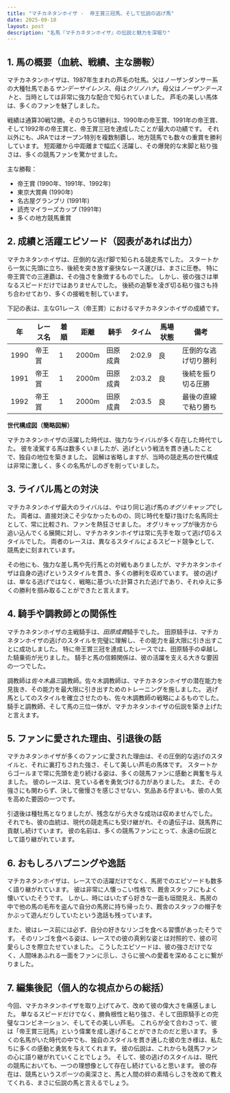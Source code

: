 ```yaml
---
title: "マチカネタンホイザ -  帝王賞三冠馬、そして伝説の逃げ馬"
date: 2025-09-10
layout: post
description: "名馬『マチカネタンホイザ』の伝説と魅力を深堀り"
---
```


## 1. 馬の概要（血統、戦績、主な勝鞍）

マチカネタンホイザは、1987年生まれの芦毛の牡馬。父はノーザンダンサー系の大種牡馬である*サンデーサイレンス*、母は*クリノハナ*。母父は*ノーザンテースト*と、当時としては非常に強力な配合で知られていました。  芦毛の美しい馬体は、多くのファンを魅了しました。

戦績は通算30戦12勝。そのうちG1勝利は、1990年の帝王賞、1991年の帝王賞、そして1992年の帝王賞と、帝王賞三冠を達成したことが最大の功績です。  それ以外にも、JRAではオープン特別を複数制覇し、地方競馬でも数々の重賞を勝利しています。  短距離から中距離まで幅広く活躍し、その爆発的な末脚と粘り強さは、多くの競馬ファンを驚かせました。

主な勝鞍：

* 帝王賞 (1990年、1991年、1992年)
* 東京大賞典 (1990年)
* 名古屋グランプリ (1991年)
* 読売マイラーズカップ (1991年)
* 多くの地方競馬重賞


## 2. 成績と活躍エピソード（図表があれば出力）

マチカネタンホイザは、圧倒的な逃げ脚で知られる競走馬でした。  スタートから一気に先頭に立ち、後続を突き放す豪快なレース運びは、まさに圧巻。  特に帝王賞での三連覇は、その強さを象徴するものでした。  しかし、彼の強さは単なるスピードだけではありませんでした。  後続の追撃を凌ぎ切る粘り強さも持ち合わせており、多くの接戦を制しています。

下記の表は、主なG1レース（帝王賞）におけるマチカネタンホイザの成績です。

| 年 | レース名       | 着順 | 距離 | 騎手      | タイム      | 馬場状態 | 備考                               |
|----|----------------|------|------|------------|-------------|----------|------------------------------------|
| 1990 | 帝王賞         | 1    | 2000m | 田原成貴    | 2:02.9      | 良       | 圧倒的な逃げ切り勝利              |
| 1991 | 帝王賞         | 1    | 2000m | 田原成貴    | 2:03.2      | 良       | 後続を振り切る圧勝                |
| 1992 | 帝王賞         | 1    | 2000m | 田原成貴    | 2:03.5      | 良       | 最後の直線で粘り勝ち              |


**世代構成図（簡略図解）**

マチカネタンホイザの活躍した時代は、強力なライバルが多く存在した時代でした。  彼を凌駕する馬は数多くいましたが、逃げという戦法を貫き通したことで、独自の地位を築きました。  図解は省略しますが、当時の競走馬の世代構成は非常に激しく、多くの名馬がしのぎを削っていました。


## 3. ライバル馬との対決

マチカネタンホイザ最大のライバルは、やはり同じ逃げ馬の*オグリキャップ*でした。  両者は、直接対決こそ少なかったものの、同じ時代を駆け抜けた名馬同士として、常に比較され、ファンを熱狂させました。  オグリキャップが後方から追い込んでくる展開に対し、マチカネタンホイザは常に先手を取って逃げ切るスタイルでした。  両者のレースは、異なるスタイルによるスピード競争として、競馬史に刻まれています。

その他にも、強力な差し馬や先行馬との対戦もありましたが、マチカネタンホイザは自身の逃げというスタイルを貫き、多くの勝利を収めています。  彼の逃げは、単なる逃げではなく、戦略に基づいた計算された逃げであり、それゆえに多くの勝利を掴み取ることができたと言えます。


## 4. 騎手や調教師との関係性

マチカネタンホイザの主戦騎手は、*田原成貴*騎手でした。  田原騎手は、マチカネタンホイザの逃げのスタイルを完璧に理解し、その能力を最大限に引き出すことに成功しました。  特に帝王賞三冠を達成したレースでは、田原騎手の卓越した騎乗術が光りました。  騎手と馬の信頼関係は、彼の活躍を支える大きな要因の一つでした。

調教師は*佐々木晶三*調教師。佐々木調教師は、マチカネタンホイザの潜在能力を見抜き、その能力を最大限に引き出すためのトレーニングを施しました。  逃げ馬としてのスタイルを確立させたのも、佐々木調教師の戦略によるものでした。  騎手と調教師、そして馬の三位一体が、マチカネタンホイザの伝説を築き上げたと言えます。


## 5. ファンに愛された理由、引退後の話

マチカネタンホイザが多くのファンに愛された理由は、その圧倒的な逃げのスタイルと、それに裏打ちされた強さ、そして美しい芦毛の馬体です。  スタートからゴールまで常に先頭を走り続ける姿は、多くの競馬ファンに感動と興奮を与えました。  彼のレースは、見ている者を勇気づける力がありました。  また、その強さにも関わらず、決して傲慢さを感じさせない、気品ある佇まいも、彼の人気を高めた要因の一つです。

引退後は種牡馬となりましたが、残念ながら大きな成功は収めませんでした。  それでも、彼の血統は、現代の競走馬にも受け継がれ、その遺伝子は、競馬界に貢献し続けています。  彼の名前は、多くの競馬ファンにとって、永遠の伝説として語り継がれています。


## 6. おもしろハプニングや逸話

マチカネタンホイザは、レースでの活躍だけでなく、馬房でのエピソードも数多く語り継がれています。  彼は非常に人懐っこい性格で、厩舎スタッフにもよく懐いていたそうです。  しかし、時にはいたずら好きな一面も垣間見え、馬房の中で他の馬の毛布を盗んで自分の馬房に持ち帰ったり、厩舎のスタッフの帽子をかぶって遊んだりしていたという逸話も残っています。

また、彼はレース前には必ず、自分の好きなリンゴを食べる習慣があったそうです。  そのリンゴを食べる姿は、レースでの彼の真剣な姿とは対照的で、彼の可愛らしさを際立たせていました。  こうしたエピソードは、彼の強さだけでなく、人間味あふれる一面をファンに示し、さらに彼への愛着を深めることに繋がりました。


## 7. 編集後記（個人的な視点からの総括）

今回、マチカネタンホイザを取り上げてみて、改めて彼の偉大さを痛感しました。  単なるスピードだけでなく、勝負根性と粘り強さ、そして田原騎手との完璧なコンビネーション、そしてその美しい芦毛。  これらが全て合わさって、彼は「帝王賞三冠馬」という偉業を成し遂げることができたのだと思います。  多くの名馬がいた時代の中でも、独自のスタイルを貫き通した彼の生き様は、私たちに多くの感動と勇気を与えてくれます。  彼の伝説は、これからも競馬ファンの心に語り継がれていくことでしょう。  そして、彼の逃げのスタイルは、現代の競馬においても、一つの理想像として存在し続けていると思います。  彼の存在は、競馬というスポーツの奥深さと、馬と人間の絆の素晴らしさを改めて教えてくれる、まさに伝説の馬と言えるでしょう。
